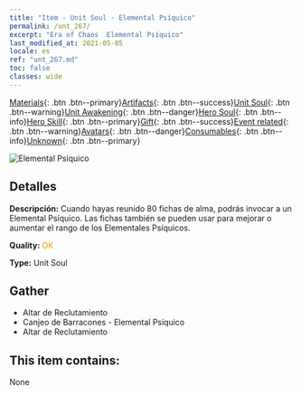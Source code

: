 ```yaml
---
title: "Item - Unit Soul - Elemental Psíquico"
permalink: /unt_267/
excerpt: "Era of Chaos  Elemental Psíquico"
last_modified_at: 2021-05-05
locale: es
ref: "unt_267.md"
toc: false
classes: wide
---
```

 [Materials](/ItemsES/){: .btn .btn--primary}[Artifacts](/ItemsES/Artifacts/){: .btn .btn--success}[Unit Soul](/ItemsES/UnitSoul/){: .btn .btn--warning}[Unit Awakening](/ItemsES/UnitAwakening/){: .btn .btn--danger}[Hero Soul](/ItemsES/HeroSoul/){: .btn .btn--info}[Hero Skill](/ItemsES/HeroSkill/){: .btn .btn--primary}[Gift](/ItemsES/Gift/){: .btn .btn--success}[Event related](/ItemsES/Events/){: .btn .btn--warning}[Avatars](/ItemsES/Avatars/){: .btn .btn--danger}[Consumables](/ItemsES/Consumables/){: .btn .btn--info}[Unknown](/ItemsES/Unknown/){: .btn .btn--primary}

 ![Elemental Psíquico](/images/u/ti_jingshenyuansu.jpg)

## Detalles
 **Descripción:** Cuando hayas reunido 80 fichas de alma, podrás invocar a un Elemental Psíquico. Las fichas también se pueden usar para mejorar o aumentar el rango de los Elementales Psíquicos.

 **Quality:** <span style="color: #FF8C00">OK</span>

 **Type:** Unit Soul

## Gather

*    Altar de Reclutamiento 
*    Canjeo de Barracones - Elemental Psíquico 
*    Altar de Reclutamiento 

## This item contains:

  None

